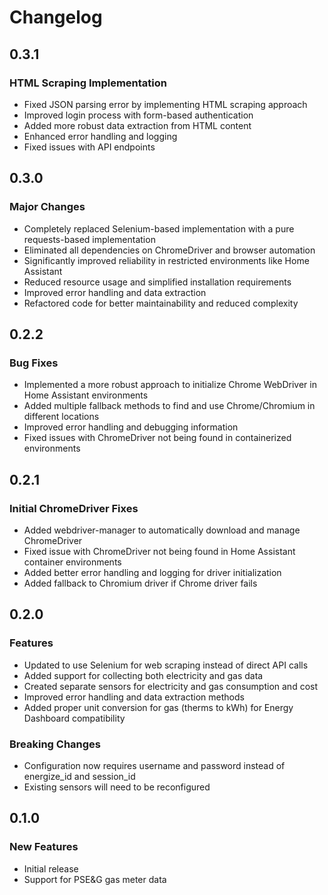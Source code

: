 # Changelog

## 0.3.1

### HTML Scraping Implementation

- Fixed JSON parsing error by implementing HTML scraping approach
- Improved login process with form-based authentication
- Added more robust data extraction from HTML content
- Enhanced error handling and logging
- Fixed issues with API endpoints

## 0.3.0

### Major Changes

- Completely replaced Selenium-based implementation with a pure requests-based implementation
- Eliminated all dependencies on ChromeDriver and browser automation
- Significantly improved reliability in restricted environments like Home Assistant
- Reduced resource usage and simplified installation requirements
- Improved error handling and data extraction
- Refactored code for better maintainability and reduced complexity

## 0.2.2

### Bug Fixes

- Implemented a more robust approach to initialize Chrome WebDriver in Home Assistant environments
- Added multiple fallback methods to find and use Chrome/Chromium in different locations
- Improved error handling and debugging information
- Fixed issues with ChromeDriver not being found in containerized environments

## 0.2.1

### Initial ChromeDriver Fixes

- Added webdriver-manager to automatically download and manage ChromeDriver
- Fixed issue with ChromeDriver not being found in Home Assistant container environments
- Added better error handling and logging for driver initialization
- Added fallback to Chromium driver if Chrome driver fails

## 0.2.0

### Features

- Updated to use Selenium for web scraping instead of direct API calls
- Added support for collecting both electricity and gas data
- Created separate sensors for electricity and gas consumption and cost
- Improved error handling and data extraction methods
- Added proper unit conversion for gas (therms to kWh) for Energy Dashboard compatibility

### Breaking Changes

- Configuration now requires username and password instead of energize_id and session_id
- Existing sensors will need to be reconfigured

## 0.1.0

### New Features

- Initial release
- Support for PSE&G gas meter data
